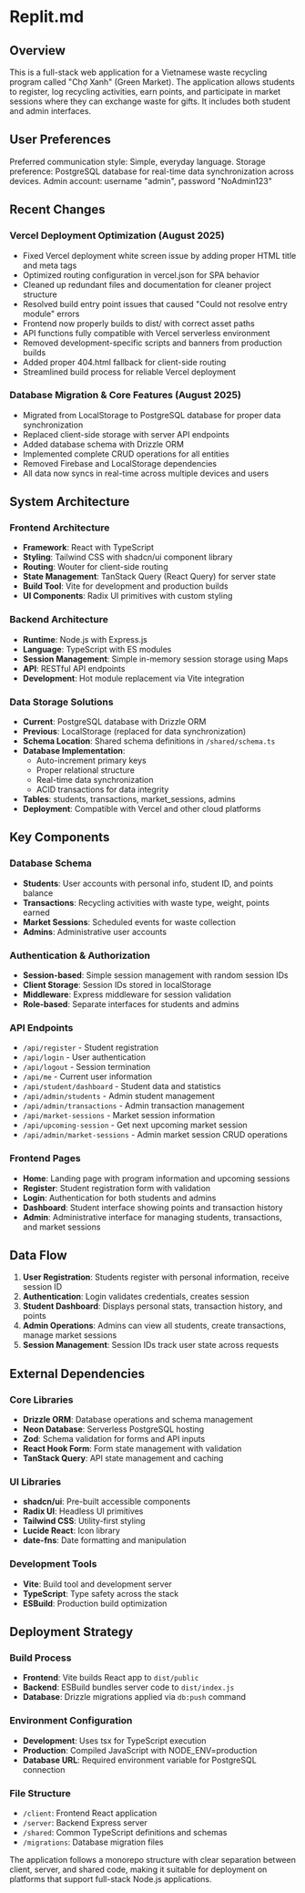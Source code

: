 # Replit.md

## Overview

This is a full-stack web application for a Vietnamese waste recycling program called "Chợ Xanh" (Green Market). The application allows students to register, log recycling activities, earn points, and participate in market sessions where they can exchange waste for gifts. It includes both student and admin interfaces.

## User Preferences

Preferred communication style: Simple, everyday language.
Storage preference: PostgreSQL database for real-time data synchronization across devices.
Admin account: username "admin", password "NoAdmin123"

## Recent Changes

### Vercel Deployment Optimization (August 2025)
- Fixed Vercel deployment white screen issue by adding proper HTML title and meta tags
- Optimized routing configuration in vercel.json for SPA behavior
- Cleaned up redundant files and documentation for cleaner project structure
- Resolved build entry point issues that caused "Could not resolve entry module" errors
- Frontend now properly builds to dist/ with correct asset paths
- API functions fully compatible with Vercel serverless environment
- Removed development-specific scripts and banners from production builds
- Added proper 404.html fallback for client-side routing
- Streamlined build process for reliable Vercel deployment

### Database Migration & Core Features (August 2025)
- Migrated from LocalStorage to PostgreSQL database for proper data synchronization
- Replaced client-side storage with server API endpoints
- Added database schema with Drizzle ORM
- Implemented complete CRUD operations for all entities
- Removed Firebase and LocalStorage dependencies
- All data now syncs in real-time across multiple devices and users

## System Architecture

### Frontend Architecture
- **Framework**: React with TypeScript
- **Styling**: Tailwind CSS with shadcn/ui component library
- **Routing**: Wouter for client-side routing
- **State Management**: TanStack Query (React Query) for server state
- **Build Tool**: Vite for development and production builds
- **UI Components**: Radix UI primitives with custom styling

### Backend Architecture
- **Runtime**: Node.js with Express.js
- **Language**: TypeScript with ES modules
- **Session Management**: Simple in-memory session storage using Maps
- **API**: RESTful API endpoints
- **Development**: Hot module replacement via Vite integration

### Data Storage Solutions
- **Current**: PostgreSQL database with Drizzle ORM
- **Previous**: LocalStorage (replaced for data synchronization)
- **Schema Location**: Shared schema definitions in `/shared/schema.ts`
- **Database Implementation**: 
  - Auto-increment primary keys
  - Proper relational structure
  - Real-time data synchronization
  - ACID transactions for data integrity
- **Tables**: students, transactions, market_sessions, admins
- **Deployment**: Compatible with Vercel and other cloud platforms

## Key Components

### Database Schema
- **Students**: User accounts with personal info, student ID, and points balance
- **Transactions**: Recycling activities with waste type, weight, points earned
- **Market Sessions**: Scheduled events for waste collection
- **Admins**: Administrative user accounts

### Authentication & Authorization
- **Session-based**: Simple session management with random session IDs
- **Client Storage**: Session IDs stored in localStorage
- **Middleware**: Express middleware for session validation
- **Role-based**: Separate interfaces for students and admins

### API Endpoints
- `/api/register` - Student registration
- `/api/login` - User authentication
- `/api/logout` - Session termination
- `/api/me` - Current user information
- `/api/student/dashboard` - Student data and statistics
- `/api/admin/students` - Admin student management
- `/api/admin/transactions` - Admin transaction management  
- `/api/market-sessions` - Market session information
- `/api/upcoming-session` - Get next upcoming market session
- `/api/admin/market-sessions` - Admin market session CRUD operations

### Frontend Pages
- **Home**: Landing page with program information and upcoming sessions
- **Register**: Student registration form with validation
- **Login**: Authentication for both students and admins
- **Dashboard**: Student interface showing points and transaction history
- **Admin**: Administrative interface for managing students, transactions, and market sessions

## Data Flow

1. **User Registration**: Students register with personal information, receive session ID
2. **Authentication**: Login validates credentials, creates session
3. **Student Dashboard**: Displays personal stats, transaction history, and points
4. **Admin Operations**: Admins can view all students, create transactions, manage market sessions
5. **Session Management**: Session IDs track user state across requests

## External Dependencies

### Core Libraries
- **Drizzle ORM**: Database operations and schema management
- **Neon Database**: Serverless PostgreSQL hosting
- **Zod**: Schema validation for forms and API inputs
- **React Hook Form**: Form state management with validation
- **TanStack Query**: API state management and caching

### UI Libraries
- **shadcn/ui**: Pre-built accessible components
- **Radix UI**: Headless UI primitives
- **Tailwind CSS**: Utility-first styling
- **Lucide React**: Icon library
- **date-fns**: Date formatting and manipulation

### Development Tools
- **Vite**: Build tool and development server
- **TypeScript**: Type safety across the stack
- **ESBuild**: Production build optimization

## Deployment Strategy

### Build Process
- **Frontend**: Vite builds React app to `dist/public`
- **Backend**: ESBuild bundles server code to `dist/index.js`
- **Database**: Drizzle migrations applied via `db:push` command

### Environment Configuration
- **Development**: Uses tsx for TypeScript execution
- **Production**: Compiled JavaScript with NODE_ENV=production
- **Database URL**: Required environment variable for PostgreSQL connection

### File Structure
- `/client`: Frontend React application
- `/server`: Backend Express server
- `/shared`: Common TypeScript definitions and schemas
- `/migrations`: Database migration files

The application follows a monorepo structure with clear separation between client, server, and shared code, making it suitable for deployment on platforms that support full-stack Node.js applications.